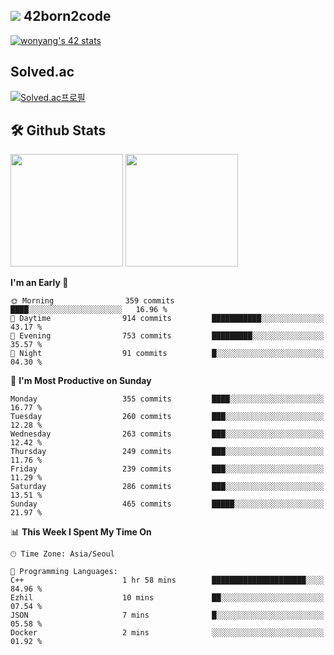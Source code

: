 
## <img src="https://img.shields.io/badge/-000000?style=flat&logo=42&logoColor=white"> 42born2code
[![wonyang's 42 stats](https://badge42.vercel.app/api/v2/cl5nhe5b6007809kydha7ht42/stats?cursusId=21&coalitionId=88)](https://profile.intra.42.fr/users/wonyang)

## Solved.ac
[![Solved.ac프로필](http://mazassumnida.wtf/api/v2/generate_badge?boj=bennyws)](https://solved.ac/bennyws)

## 🛠️ Github Stats
<p>
  <img height="180em" src="https://github-readme-stats-veggie-garden.vercel.app/api?username=gemstoneyang&show_icons=true&include_all_commits=true&bg_color=30,e96443,904e95&title_color=fff&text_color=fff">
  <img height="180em" src="https://github-readme-stats-veggie-garden.vercel.app/api/top-langs/?username=gemstoneyang&layout=compact&bg_color=30,e96443,904e95&title_color=fff&text_color=fff">
</p>

<!--START_SECTION:waka-->
**I'm an Early 🐤** 

```text
🌞 Morning                359 commits         ████░░░░░░░░░░░░░░░░░░░░░   16.96 % 
🌆 Daytime                914 commits         ███████████░░░░░░░░░░░░░░   43.17 % 
🌃 Evening                753 commits         █████████░░░░░░░░░░░░░░░░   35.57 % 
🌙 Night                  91 commits          █░░░░░░░░░░░░░░░░░░░░░░░░   04.30 % 
```
📅 **I'm Most Productive on Sunday** 

```text
Monday                   355 commits         ████░░░░░░░░░░░░░░░░░░░░░   16.77 % 
Tuesday                  260 commits         ███░░░░░░░░░░░░░░░░░░░░░░   12.28 % 
Wednesday                263 commits         ███░░░░░░░░░░░░░░░░░░░░░░   12.42 % 
Thursday                 249 commits         ███░░░░░░░░░░░░░░░░░░░░░░   11.76 % 
Friday                   239 commits         ███░░░░░░░░░░░░░░░░░░░░░░   11.29 % 
Saturday                 286 commits         ███░░░░░░░░░░░░░░░░░░░░░░   13.51 % 
Sunday                   465 commits         █████░░░░░░░░░░░░░░░░░░░░   21.97 % 
```


📊 **This Week I Spent My Time On** 

```text
🕑︎ Time Zone: Asia/Seoul

💬 Programming Languages: 
C++                      1 hr 58 mins        █████████████████████░░░░   84.96 % 
Ezhil                    10 mins             ██░░░░░░░░░░░░░░░░░░░░░░░   07.54 % 
JSON                     7 mins              █░░░░░░░░░░░░░░░░░░░░░░░░   05.58 % 
Docker                   2 mins              ░░░░░░░░░░░░░░░░░░░░░░░░░   01.92 % 
```


<!--END_SECTION:waka-->
